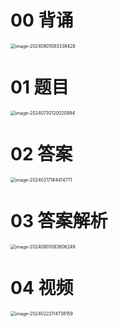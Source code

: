 # 00 背诵

<img src="https://cvp.oss-cn-shanghai.aliyuncs.com/picgo/202408010833802.png" alt="image-20240801083338428" style="zoom:50%;" />



# 01 题目

<img src="https://cvp.oss-cn-shanghai.aliyuncs.com/picgo/202407301200045.png" alt="image-20240730120020894" style="zoom: 50%;" />



# 02 答案

<img src="https://cvp.oss-cn-shanghai.aliyuncs.com/picgo/202402171844032.png" alt="image-20240217184414771" style="zoom:50%;" />





# 03 答案解析

<img src="https://cvp.oss-cn-shanghai.aliyuncs.com/picgo/202408010836406.png" alt="image-20240801083606249" style="zoom:50%;" />



# 04 视频

<img src="https://cvp.oss-cn-shanghai.aliyuncs.com/picgo/202402221147561.png" alt="image-20240222114738159" style="zoom:50%;" />



